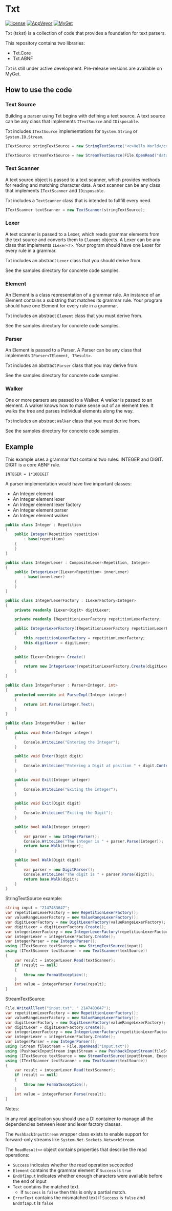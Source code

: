 Txt 
===========
[![license](https://img.shields.io/github/license/StevenLiekens/Txt.svg?style=flat-square)]()
[![AppVeyor](https://img.shields.io/appveyor/ci/StevenLiekens/txt.svg?style=flat-square)](https://ci.appveyor.com/project/StevenLiekens/txt)
[![MyGet](https://img.shields.io/myget/ci/v/Txt.svg?style=flat-square&label=prerelease)](https://www.myget.org/feed/ci/package/nuget/Txt)

Txt (tɛkst) is a collection of code that provides a foundation for text parsers.

This repository contains two libraries: 
* Txt.Core
* Txt.ABNF

Txt is still under active development. Pre-release versions are available on MyGet. 

## How to use the code

### Text Source

Building a parser using Txt begins with defining a text source. A text source can be any class that implements `ITextSource` and `IDisposable`.

Txt includes `ITextSource` implementations for `System.String` or `System.IO.Stream`.

```c#
ITextSource stringTextSource = new StringTextSource("<c>Hello World</c>");
```
```c#
ITextSource streamTextSource = new StreamTextSource(File.OpenRead("data.txt"), Encoding.UTF8);
```

### Text Scanner

A text source object is passed to a text scanner, which provides methods for reading and matching character data. A text scanner can be any class that implements `ITextScanner` and `IDisposable`.

Txt includes a `TextScanner` class that is intended to fullfill every need.

```c#
ITextScanner textScanner = new TextScanner(stringTextSource);
```

### Lexer

A text scanner is passed to a Lexer, which reads grammar elements from the text source and converts them to `Element` objects. A Lexer can be any class that implements `ILexer<T>`. Your program should have one Lexer for every rule in a grammar.

Txt includes an abstract `Lexer` class that you should derive from.

See the samples directory for concrete code samples.

### Element

An Element is a class representation of a grammar rule. An instance of an Element contains a substring that matches its grammar rule. Your program should have one Element for every rule in a grammar.

Txt includes an abstract `Element` class that you must derive from.

See the samples directory for concrete code samples.

### Parser
An Element is passed to a Parser. A Parser can be any class that implements `IParser<TElement, TResult>`.

Txt includes an abstract `Parser` class that you may derive from.

See the samples directory for concrete code samples.

### Walker
One or more parsers are passed to a Walker. A walker is passed to an element. A walker knows how to make sense out of an element tree. It walks the tree and parses individual elements along the way.

Txt includes an abstract `Walker` class that you must derive from.

See the samples directory for concrete code samples.

## Example

This example uses a grammar that contains two rules: INTEGER and DIGIT. DIGIT is a core ABNF rule.
    
```
INTEGER = 1*10DIGIT
```

A parser implementation would have five important classes:
- An Integer element
- An Integer element lexer
- An Integer element lexer factory
- An Integer element parser
- An Integer element walker
```c#
public class Integer : Repetition
{
    public Integer(Repetition repetition)
        : base(repetition)
    {
    }
}

public class IntegerLexer : CompositeLexer<Repetition, Integer>
{
    public IntegerLexer(ILexer<Repetition> innerLexer)
        : base(innerLexer)
    {
    }
}

public class IntegerLexerFactory : ILexerFactory<Integer>
{
    private readonly ILexer<Digit> digitLexer;

    private readonly IRepetitionLexerFactory repetitionLexerFactory;

    public IntegerLexerFactory(IRepetitionLexerFactory repetitionLexerFactory, ILexer<Digit> digitLexer)
    {
        this.repetitionLexerFactory = repetitionLexerFactory;
        this.digitLexer = digitLexer;
    }

    public ILexer<Integer> Create()
    {
        return new IntegerLexer(repetitionLexerFactory.Create(digitLexer, 1, 10));
    }
}

public class IntegerParser : Parser<Integer, int>
{
    protected override int ParseImpl(Integer integer)
    {
        return int.Parse(integer.Text);
    }
}

public class IntegerWalker : Walker
{
    public void Enter(Integer integer)
    {
        Console.WriteLine("Entering the Integer");
    }

    public void Enter(Digit digit)
    {
        Console.WriteLine("Entering a Digit at position " + digit.Context.Offset);
    }

    public void Exit(Integer integer)
    {
        Console.WriteLine("Exiting the Integer");
    }

    public void Exit(Digit digit)
    {
        Console.WriteLine("Exiting the Digit");
    }

    public bool Walk(Integer integer)
    {
        var parser = new IntegerParser();
        Console.WriteLine("The integer is " + parser.Parse(integer));
        return base.Walk(integer);
    }

    public bool Walk(Digit digit)
    {
        var parser = new DigitParser();
        Console.WriteLine("The digit is " + parser.Parse(digit));
        return base.Walk(digit);
    }
}
```


StringTextSource example:
```c#
string input = "2147483647";
var repetitionLexerFactory = new RepetitionLexerFactory();
var valueRangeLexerFactory = new ValueRangeLexerFactory();
var digitLexerFactory = new DigitLexerFactory(valueRangeLexerFactory);
var digitLexer = digitLexerFactory.Create();
var integerLexerFactory = new IntegerLexerFactory(repetitionLexerFactory, digitLexer);
var integerLexer = integerLexerFactory.Create();
var integerParser = new IntegerParser();
using (ITextSource textSource = new StringTextSource(input))
using (ITextScanner textScanner = new TextScanner(textSource))
{
    var result = integerLexer.Read(textScanner);
    if (result == null)
    {
        throw new FormatException();
    }
    int value = integerParser.Parse(result);
}
```
StreamTextSource:
```c#
File.WriteAllText("input.txt", " 2147483647");
var repetitionLexerFactory = new RepetitionLexerFactory();
var valueRangeLexerFactory = new ValueRangeLexerFactory();
var digitLexerFactory = new DigitLexerFactory(valueRangeLexerFactory);
var digitLexer = digitLexerFactory.Create();
var integerLexerFactory = new IntegerLexerFactory(repetitionLexerFactory, digitLexer);
var integerLexer = integerLexerFactory.Create();
var integerParser = new IntegerParser();
using (Stream fileStream = File.OpenRead("input.txt"))
using (PushbackInputStream inputStream = new PushbackInputStream(fileStream))
using (ITextSource textSource = new StreamTextSource(inputStream, Encoding.UTF8))
using (ITextScanner textScanner = new TextScanner(textSource))
{
    var result = integerLexer.Read(textScanner);
    if (result == null)
    {
        throw new FormatException();
    }
    int value = integerParser.Parse(result);
}
```

Notes:

In any real application you should use a DI container to manage all the dependencies between lexer and lexer factory classes.

The `PushbackInputStream` wrapper class exists to enable support for forward-only streams like `System.Net.Sockets.NetworkStream`.

The `ReadResult<>` object contains properties that describe the read operations:
 - `Success` indicates whether the read operation succeeded
 - `Element` contains the grammar element if `Success` is `true`
 - `EndOfInput` indicates whether enough characters were available before the end of input
 - `Text` contains the matched text.
    - If `Success` is `false` then this is only a partial match.
 - `ErrorText` contains the mismatched text if `Success` is `false` and `EndOfInput` is `false`
